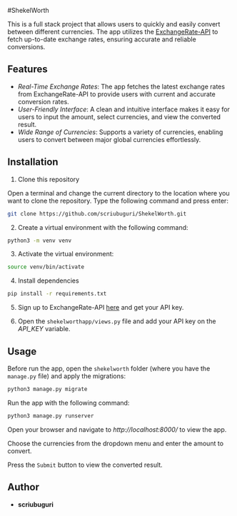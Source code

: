 #ShekelWorth

This is a full stack project that allows users to quickly and easily convert between different currencies. The app utilizes the [ExchangeRate-API](https://www.exchangerate-api.com/) to fetch up-to-date exchange rates, ensuring accurate and reliable conversions.

## Features

- *Real-Time Exchange Rates*: The app fetches the latest exchange rates from ExchangeRate-API to provide users with current and accurate conversion rates.
- *User-Friendly Interface*: A clean and intuitive interface makes it easy for users to input the amount, select currencies, and view the converted result.
- *Wide Range of Currencies*: Supports a variety of currencies, enabling users to convert between major global currencies effortlessly.

## Installation

1. Clone this repository

Open a terminal and change the current directory to the location where you want to clone the repository.
Type the following command and press enter:

```bash
git clone https://github.com/scriubuguri/ShekelWorth.git
```

2. Create a virtual environment with the following command:

```bash
python3 -m venv venv
```

3. Activate the virtual environment:

```bash
source venv/bin/activate
```

4. Install dependencies

```bash
pip install -r requirements.txt
```

5. Sign up to ExchangeRate-API [here](https://www.exchangerate-api.com/sign-in) and get your API key.

6. Open the `shekelworthapp/views.py` file and add your API key on the *API_KEY* variable.


## Usage

Before run the app, open the `shekelworth` folder (where you have the `manage.py` file) and apply the migrations:

```bash
python3 manage.py migrate
```

Run the app with the following command:

```bash
python3 manage.py runserver
```

Open your browser and navigate to *http://localhost:8000/* to view the app.

Choose the currencies from the dropdown menu and enter the amount to convert.

Press the `Submit` button to view the converted result.


## Author

- **scriubuguri**

